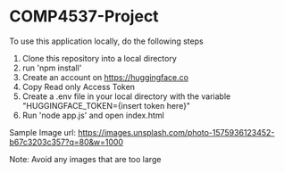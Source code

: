 # COMP4537-Project

To use this application locally, do the following steps

1. Clone this repository into a local directory
2. run 'npm install'
3. Create an account on https://huggingface.co
4. Copy Read only Access Token
5. Create a .env file in your local directory with the variable "HUGGINGFACE_TOKEN={insert token here}"
6. Run 'node app.js' and open index.html

Sample Image url: https://images.unsplash.com/photo-1575936123452-b67c3203c357?q=80&w=1000

Note: Avoid any images that are too large
